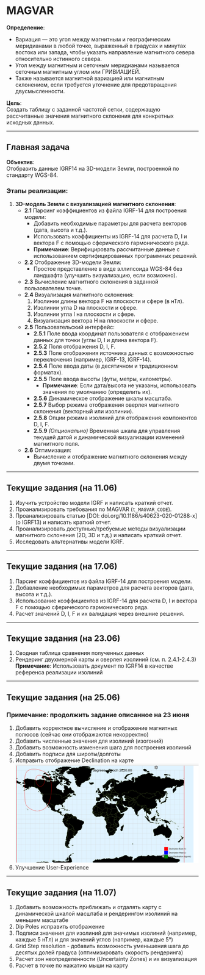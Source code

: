 
# MAGVAR

**Определение**:  
- Вариация — это угол между магнитным и географическим меридианами в любой точке, выраженный в градусах и минутах востока или запада, чтобы указать направление магнитного севера относительно истинного севера.  
- Угол между магнитным и сеточным меридианами называется сеточным магнитным углом или ГРИВИАЦИЕЙ.  
- Также называется магнитной вариацией или магнитным склонением, если требуется уточнение для предотвращения двусмысленности.

**Цель**:  
Создать таблицу с заданной частотой сетки, содержащую рассчитанные значения магнитного склонения для конкретных исходных данных.

---

## Главная задача

**Объектив**:  
Отобразить данные IGRF14 на 3D-модели Земли, построенной по стандарту WGS-84.

### Этапы реализации:
1. **3D-модель Земли с визуализацией магнитного склонения**:
   - **2.1** Парсинг коэффициентов из файла IGRF-14 для построения модели:
     - Добавить необходимые параметры для расчета векторов (дата, высота и т.д.).
     - Использовать коэффициенты из IGRF-14 для расчета D, I и вектора F с помощью сферического гармонического ряда.
     - **Примечание**: Верифицировать рассчитанные данные с использованием сертифицированных программных решений.
   - **2.2** Отображение 3D-модели Земли:
     - Простое представление в виде эллипсоида WGS-84 без ландшафта (улучшить визуализацию, если возможно).
   - **2.3** Вычисление магнитного склонения в заданной пользователем точке.
   - **2.4** Визуализация магнитного склонения:
     1. Изолинии длины вектора F на плоскости и сфере (в нТл).
     2. Изолинии угла D на плоскости и сфере.
     3. Изолинии угла I на плоскости и сфере.
     4. Визуализация вектора H на плоскости и сфере.
   - **2.5** Пользовательский интерфейс:
     - **2.5.1** Поле ввода координат пользователя с отображением данных для точки (углы D, I и длина вектора F).
     - **2.5.2** Поля отображения D, I, F.
     - **2.5.3** Поле отображения источника данных с возможностью переключения (например, IGRF-13, IGRF-14).
     - **2.5.4** Поле ввода даты (в десятичном и традиционном форматах).
     - **2.5.5** Поле ввода высоты (футы, метры, километры).
       - **Примечание**: Если дата/высота не указаны, использовать значения по умолчанию (определить их).
     - **2.5.6** Динамическое отображение шкалы масштаба.
     - **2.5.7** Выбор режима отображения оверлея магнитного склонения (векторный или изолинии).
     - **2.5.8** Опции режима изолиний для отображения компонентов D, I, F.
     - **2.5.9** *(Опционально)* Временная шкала для управления текущей датой и динамической визуализации изменений магнитного поля.
   - **2.6** Оптимизация:
     - Вычисление и отображение магнитного склонения между двумя точками.

---

## Текущие задания (на 11.06)

1. Изучить устройство модели IGRF и написать краткий отчет.
2. Проанализировать требования по MAGVAR (`t_MAGVAR_CODE`).
3. Проанализировать статью [DOI: doi.org/10.1186/s40623-020-01288-x] (о IGRF13) и написать краткий отчет.
4. Проанализировать доступные/требуемые методы визуализации магнитного склонения (2D, 3D и т.д.) и написать краткий отчет.
5. Исследовать альтернативы модели IGRF.

---

## Текущие задания (на 17.06)

1. Парсинг коэффициентов из файла IGRF-14 для построения модели.
2. Добавление необходимых параметров для расчета векторов (дата, высота и т.д.).
3. Использование коэффициентов из IGRF-14 для расчета D, I и вектора F с помощью сферического гармонического ряда.
4. Расчет значений D, I, F и их валидация через внешние решения.
---
## Текущие задания (на 23.06)

1. Сводная таблица сравнения полученных данных
2. Рендеринг двухмерной карты и оверлея изолиний (см. п. 2.4.1-2.4.3)
    **Примечание**: Использовать документ по IGRF14 в качестве референса реализации изолиний
---
## Текущие задания (на 25.06)
### Примечание: продолжить задание описанное на 23 июня
1. Добавить корректное вычисление и отображение магнитных полюсов (сейчас они отображаются некорректно)
2. Добавить численные значения для изолиний (изогоний)
3. Добавить возможность изменения шага для построения изолиний
4. Добавить подписи для широты/долготы
5. Исправить отображение Declination на карте ![img.png](public/img.png)
6. Улучшение User-Experience
---
## Текущие задания (на 11.07)
1. Добавить возможность приближать и отдалять карту с динамической шкалой масштаба и рендерингом изолиний на меньшем масштабе
2. Dip Poles исправить отображение
2. Подписи значения для изолиний для значимых изолиний (например, каждые 5 нТл) и для значений углов (например, каждые 5°)
3. Grid Step resolution - добавить возможность уменьшения шага до десятых долей градуса (оптимизировать скорость рендеринга)
4. Расчет зон неопределенности (Uncertainty Zones) и их визуализация
5. Расчет в точке по нажатию мыши на карту